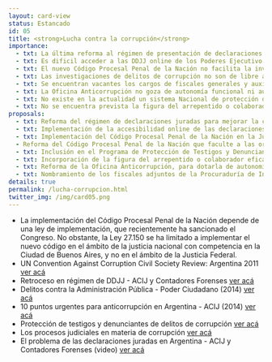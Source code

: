 ```yaml
---
layout: card-view
status: Estancado
id: 05
title: <strong>Lucha contra la corrupción</strong>
importance:
  - txt: La última reforma al régimen de presentación de declaraciones juradas patrimoniales (DDJJ) redujo la cantidad de información accesible públicamente, necesaria para detectar actos de corrupción.
  - txt: Es dificil acceder a las DDJJ online de los Poderes Ejecutivo y Legislativo, y las del Poder Judicial no se encuentran publicadas.
  - txt: El nuevo Código Procesal Penal de la Nación no facilita la investigación de actos de corrupción de nivel nacional.
  - txt: Las investigaciones de delitos de corrupción no son de libre acceso a la ciudadanía, y no se admite que las organizaciones de la sociedad civil actúen como querellantes.
  - txt: Se encuentran vacantes los cargos de fiscales generales y auxiliares que colaboran con la Procuraduría de Investigaciones Administrativas.
  - txt: La Oficina Anticorrupción no goza de autonomía funcional ni autarquía financiera, lo cual impacta negativamente en su independencia del Poder Ejecutivo, al que debe investigar.  Además el procedimiento de designación no garantiza que sus funcionarios no sean independientes del partido político gobernante.
  - txt: No existe en la actualidad un sistema Nacional de protección de denunciantes, testigos, víctimas e informantes de actos de corrupción que les brinde seguridad física y jurídica. 
  - txt: No se encuentra prevista la figura del arrepentido o colaborador eficaz en casos de corrupción, herramientas de suma importancia para la investigación de estos hechos, e incluso para evitar la consumación o continuación de este tipo de delitos.
proposals:
  - txt: Reforma del régimen de declaraciones juradas para mejorar la cantidad y calidad de información accesible por la ciudadanía.
  - txt: Implementación de la accesibilidad online de las declaraciones juradas en los tres poderes del Estado.
  - txt: Implementación del Código Procesal Penal de la Nación en la Justicia Federal.
  - Reforma del Código Procesal Penal de la Nación que faculte a las organizaciones de la sociedad civil actuar como querellantes en investigaciones sobre corrupción. 
  - txt: Inclusión en el Programa de Protección de Testigos y Denunciantes en la investigación de delitos contra la administración pública.
  - txt: Incorporación de la figura del arrepentido o colaborador eficaz en la legislación nacional .
  - txt: Reforma de la Oficina Anticorrupción, para dotarla de autonomía funcional y autarquía financiera, y de un régimen que asegure la designación de autoridades idóneas e independientes del Poder Ejecutivo.
  - txt: Nombramiento de los fiscales adjuntos de la Procuraduría de Investigaciones Administrativas.
details: true
permalink: /lucha-corrupcion.html
twitter_img: /img/card05.png
---
```


* La implementación del Código Procesal Penal de la Nación depende de una ley de implementación, que recientemente ha sancionado el Congreso. No obstante, la Ley 27.150 se ha limitado a implementar el nuevo código en el ámbito de la justicia nacional con competencia en la Ciudad de Buenos Aires, y no en el ámbito de la Justicia Federal. 
* UN Convention Against Corruption Civil Society Review: Argentina 2011 [ver acá](http://acij.org.ar/blog/2012/02/13/un-convention-against-corruption-civil-society-review-argentina-2011-ingles/)
* Retroceso en régimen de DDJJ - ACIJ y Contadores Forenses [ver acá](http://acij.org.ar/blog/2014/05/23/acij-y-contadores-forenses-advierten-grave-retroceso-en-el-acceso-a-informacion-de-las-declaraciones-juradas-de-losas-funcionariosas-publicosas/)
* Delitos contra la Administración Pública - Poder Ciudadano (2014) [ver acá](http://poderciudadano.org/sitio/wp-content/uploads/2014/11/Delitos-contra-la-administraci%C3%B3n-p%C3%BAblica-2014-FINAL.pdf)
* 10 puntos urgentes para anticorrupción en Argentina - ACIJ (2014) [ver acá](http://acij.org.ar/blog/2014/12/09/proponemos-10-puntos-urgentes-para-la-agenda-anticorrupcion-en-argentina/)
* Protección de testigos y denunciantes de delitos de corrupción [ver acá](http://poderciudadano.org/wp-content/uploads/2014/06/Protecci%C3%B3n-de-testigos2014.pdf)
* Los procesos judiciales en materia de corrupción [ver acá](http://acij.org.ar/sin-corrupcion/2012/wp-content/uploads/2012/09/105040827-09-2012-Informe-Final-Arreglado.pdf)
* El problema de las declaraciones juradas en Argentina - ACIJ y Contadores Forenses (video) [ver acá](https://www.youtube.com/watch?v=CgoREZv5tT4)
